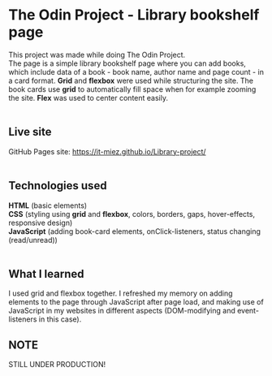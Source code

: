 # The Odin Project -  Library bookshelf page
This project was made while doing The Odin Project. </br>
The page is a simple library bookshelf page where you can add books, which include data of a book - book name, author name and page count - in a card format. **Grid** and **flexbox** were used while structuring the site. The book cards use **grid** to automatically fill space when for example zooming the site. **Flex** was used to center content easily.</br><br>

## Live site
GitHub Pages site: https://it-miez.github.io/Library-project/
</br></br>

## Technologies used
**HTML** (basic elements) </br>
**CSS** (styling using **grid** and **flexbox**, colors, borders, gaps, hover-effects, responsive design)</br>
**JavaScript** (adding book-card elements, onClick-listeners, status changing (read/unread))
</br></br>

## What I learned
I used grid and flexbox together. I refreshed my memory on adding elements to the page through JavaScript after page load, and making use of JavaScript in my websites in different aspects (DOM-modifying and event-listeners in this case).

## NOTE
STILL UNDER PRODUCTION!